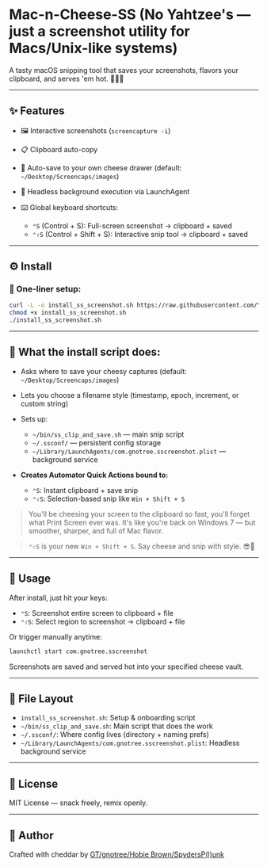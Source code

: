 # Mac-n-Cheese-SS (No Yahtzee's — just a screenshot utility for Macs/Unix-like systems)

A tasty macOS snipping tool that saves your screenshots, flavors your clipboard, and serves 'em hot. 🔪🧀📸

---

## ✨ Features

* 🖼️ Interactive screenshots (`screencapture -i`)
* 📋 Clipboard auto-copy
* 💾 Auto-save to your own cheese drawer (default: `~/Desktop/Screencaps/images`)
* 🔧 Headless background execution via LaunchAgent
* ⌨️ Global keyboard shortcuts:

  * `⌃S` (Control + S): Full-screen screenshot → clipboard + saved
  * `⌃⇧S` (Control + Shift + S): Interactive snip tool → clipboard + saved

---

## ⚙️ Install

### 🔄 One-liner setup:

```bash
curl -L -o install_ss_screenshot.sh https://raw.githubusercontent.com/YOUR_USERNAME/mac-n-cheese-ss/main/install_ss_screenshot.sh
chmod +x install_ss_screenshot.sh
./install_ss_screenshot.sh
```

---

## 🧠 What the install script does:

* Asks where to save your cheesy captures (default: `~/Desktop/Screencaps/images`)
* Lets you choose a filename style (timestamp, epoch, increment, or custom string)
* Sets up:

  * `~/bin/ss_clip_and_save.sh` — main snip script
  * `~/.ssconf/` — persistent config storage
  * `~/Library/LaunchAgents/com.gnotree.sscreenshot.plist` — background service
* **Creates Automator Quick Actions bound to:**

  * `⌃S`: Instant clipboard + save snip
  * `⌃⇧S`: Selection-based snip like `Win + Shift + S`

> You'll be cheesing your screen to the clipboard so fast, you'll forget what Print Screen ever was. It's like you're back on Windows 7 — but smoother, sharper, and full of Mac flavor.

> `⌃⇧S` is your new `Win + Shift + S`. Say cheese and snip with style. 😎🧀

---

## 🚀 Usage

After install, just hit your keys:

* `⌃S`: Screenshot entire screen to clipboard + file
* `⌃⇧S`: Select region to screenshot → clipboard + file

Or trigger manually anytime:

```bash
launchctl start com.gnotree.sscreenshot
```

Screenshots are saved and served hot into your specified cheese vault.

---

## 📁 File Layout

* `install_ss_screenshot.sh`: Setup & onboarding script
* `~/bin/ss_clip_and_save.sh`: Main script that does the work
* `~/.ssconf/`: Where config lives (directory + naming prefs)
* `~/Library/LaunchAgents/com.gnotree.sscreenshot.plist`: Headless background service

---

## 🧾 License

MIT License — snack freely, remix openly.

---

## 🧀 Author

Crafted with cheddar by [GT/gnotree/Hobie Brown/SpydersP(l)unk](https://github.com/gnotree)
